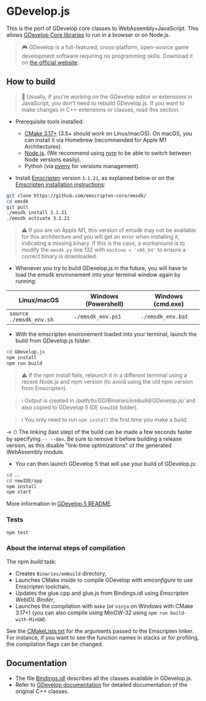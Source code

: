 # GDevelop.js

This is the port of GDevelop core classes to WebAssembly+JavaScript. This allows [GDevelop Core libraries](https://github.com/4ian/GDevelop) to run in a browser or on Node.js.

> 🎮 GDevelop is a full-featured, cross-platform, open-source game development software requiring no programming skills. Download it on [the official website](https://gdevelop.io).

## How to build

> 👋 Usually, if you're working on the GDevelop editor or extensions in JavaScript, you don't need to rebuild GDevelop.js. If you want to make changes in C++ extensions or classes, read this section.

- Prerequisite tools installed:

  - [CMake 3.17+](http://www.cmake.org/) (3.5+ should work on Linux/macOS). On macOS, you can install it via Homebrew (recommended for Apple M1 Architectures).
  - [Node.js](https://nodejs.org/). (We recommend using [nvm](https://github.com/nvm-sh/nvm) to be able to switch between Node versions easily).
  - Python (via [pyenv](https://github.com/pyenv/pyenv) for versions management).

- Install [Emscripten](https://github.com/kripken/emscripten) version `3.1.21`, as explained below or on the [Emscripten installation instructions](http://kripken.github.io/emscripten-site/docs/getting_started/downloads.html):

```bash
git clone https://github.com/emscripten-core/emsdk/
cd emsdk
git pull
./emsdk install 3.1.21
./emsdk activate 3.1.21
```

> ⚠️ If you are on Apple M1, this version of emsdk may not be available for this architecture and you will get an error when installing it, indicating a missing binary. If this is the case, a workaround is to modify the `emsdk.py` line 132 with `machine = 'x86_64'` to ensure a correct binary is downloaded.

- Whenever you try to build GDevelop.js in the future, you will have to load the emsdk environement into your terminal window again by running:

| Linux/macOS             | Windows (Powershell) | Windows (cmd.exe) |
| ----------------------- | -------------------- | ----------------- |
| `source ./emsdk_env.sh` | `./emsdk_env.ps1`    | `./emsdk_env.bat` |

- With the emscripten environement loaded into your terminal, launch the build from GDevelop.js folder:

```bash
cd GDevelop.js
npm install
npm run build
```

> ⚠️ If the npm install fails, relaunch it in a different terminal using a recent Node.js and npm version (to avoid using the old npm version from Emscripten).

> ℹ️ Output is created in _/path/to/GD/Binaries/embuild/GDevelop.js/_ and also copied to GDevelop 5 IDE (`newIDE` folder).

> ℹ️ You only need to run `npm install` the first time you make a build.

-> ⏱ The linking (last step) of the build can be made a few seconds faster by specifying `-- --dev`. Be sure to remove it before building a release version, as this disable "link-time optimizations" of the generated WebAssembly module.

- You can then launch GDevelop 5 that will use your build of GDevelop.js:

```bash
cd ..
cd newIDE/app
npm install
npm start
```

More information in [GDevelop 5 README](https://github.com/4ian/GDevelop/blob/master/newIDE/README.md).

### Tests

```bash
npm test
```

### About the internal steps of compilation

The npm _build_ task:

- Creates `Binaries/embuild` directory,
- Launches CMake inside to compile GDevelop with _emconfigure_ to use Emscripten toolchain,
- Updates the glue.cpp and glue.js from Bindings.idl using _Emscripten WebIDL Binder_,
- Launches the compilation with `make` (or `ninja` on Windows with CMake 3.17+) (you can also compile using MinGW-32 using `npm run build-with-MinGW`).

See the [CMakeLists.txt](./CMakeLists.txt) for the arguments passed to the Emscripten linker. For instance, if you want to see the function names in stacks or for profiling, the compilation flags can be changed.

## Documentation

- The file [Bindings.idl](https://github.com/4ian/GDevelop/blob/master/GDevelop.js/Bindings/Bindings.idl) describes all the classes available in GDevelop.js.
- Refer to [GDevelop documentation](https://docs.gdevelop.io/GDCore%20Documentation/) for detailed documentation of the original C++ classes.
